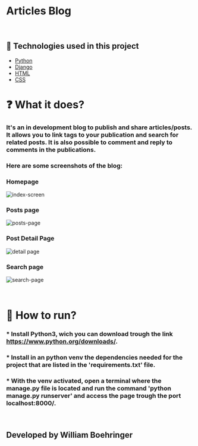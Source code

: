 # Articles Blog
<br>

## 🧪 Technologies used in this project

- [Python](https://www.python.org/)
- [Django](https://www.djangoproject.com/)
- [HTML](https://developer.mozilla.org/pt-BR/docs/Web/HTML)
- [CSS](https://developer.mozilla.org/pt-BR/docs/Web/CSS)

 # ❓ What it does?

### It's an in development blog to publish and share articles/posts. It allows you to link tags to your publication and search for related posts. It is also possible to comment and reply to comments in the publications.

### Here are some screenshots of the blog:

### Homepage
![index-screen](https://user-images.githubusercontent.com/104523477/215143336-98857a04-f703-4061-918b-3d3767323d41.jpg)

### Posts page
![posts-page](https://user-images.githubusercontent.com/104523477/215143632-855a287e-0caf-445b-83bf-c7cbc09d89f3.jpg)

### Post Detail Page
![detail page](https://user-images.githubusercontent.com/104523477/215144527-8fb6f406-4d00-49f9-a0e0-8819fcded6d2.jpg)

### Search page
![search-page](https://user-images.githubusercontent.com/104523477/215145103-ec1a86c2-23f0-4ffb-b9a8-a0d53bd1a555.png)




<br>

# 🚀 How to run?

### * Install Python3, wich you can download trough the link https://www.python.org/downloads/.
### * Install in an python venv the dependencies needed for the project that are listed in the 'requirements.txt' file.
### * With the venv activated, open a terminal where the manage.py file is located and run the command 'python manage.py runserver' and access the page trough the port localhost:8000/.

<br>

## Developed by William Boehringer
